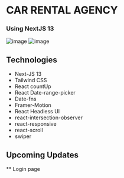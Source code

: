# CAR RENTAL AGENCY
### Using NextJS 13
![image](https://github.com/Ameerusa86/Car-Rental-Agency/assets/46317379/9651d3c1-9db4-4077-8e82-15704358333e)
![image](https://github.com/Ameerusa86/Car-Rental-Agency/assets/46317379/be9293c4-9de3-4285-a609-67cb2f0b4c1e)

## Technologies
* Next-JS 13
* Tailwind CSS
* React countUp
* React Date-range-picker
* Date-fns
* Framer-Motion
* React Headless UI
* react-intersection-observer
* react-responsive
* react-scroll
* swiper

## Upcoming Updates
** Login page

